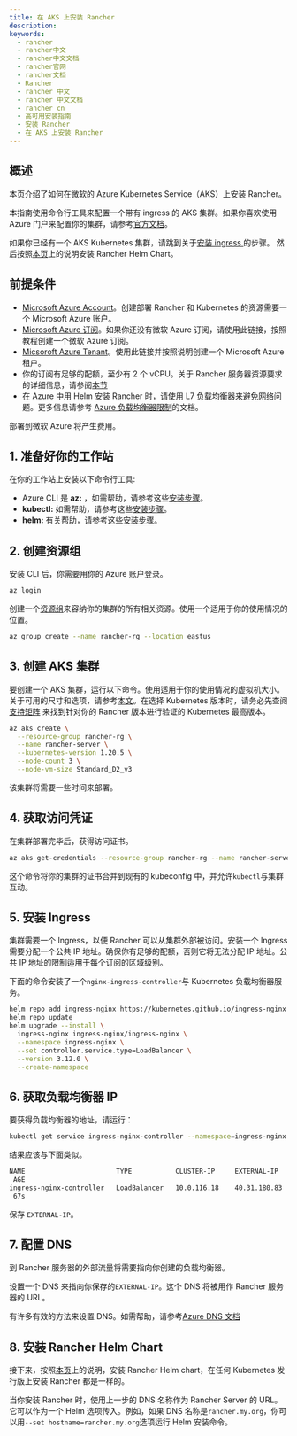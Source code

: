 ```yaml
---
title: 在 AKS 上安装 Rancher
description:
keywords:
  - rancher
  - rancher中文
  - rancher中文文档
  - rancher官网
  - rancher文档
  - Rancher
  - rancher 中文
  - rancher 中文文档
  - rancher cn
  - 高可用安装指南
  - 安装 Rancher
  - 在 AKS 上安装 Rancher
---
```


## 概述

本页介绍了如何在微软的 Azure Kubernetes Service（AKS）上安装 Rancher。

本指南使用命令行工具来配置一个带有 ingress 的 AKS 集群。如果你喜欢使用 Azure 门户来配置你的集群，请参考[官方文档](https://docs.microsoft.com/en-us/azure/aks/kubernetes-walkthrough-portal)。

如果你已经有一个 AKS Kubernetes 集群，请跳到关于[安装 ingress ](#5-安装-Ingress)的步骤。 然后按照[本页](/docs/rancher2.5/installation/install-rancher-on-k8s/_index#helm-chart-安装-rancher)上的说明安装 Rancher Helm Chart。

## 前提条件

- [Microsoft Azure Account](https://azure.microsoft.com/en-us/free/)。创建部署 Rancher 和 Kubernetes 的资源需要一个 Microsoft Azure 账户。
- [Microsoft Azure 订阅](https://docs.microsoft.com/en-us/azure/cost-management-billing/manage/create-subscription#create-a-subscription-in-the-azure-portal)。如果你还没有微软 Azure 订阅，请使用此链接，按照教程创建一个微软 Azure 订阅。
- [Micsoroft Azure Tenant](https://docs.microsoft.com/en-us/azure/active-directory/develop/quickstart-create-new-tenant)。使用此链接并按照说明创建一个 Microsoft Azure 租户。
- 你的订阅有足够的配额，至少有 2 个 vCPU。关于 Rancher 服务器资源要求的详细信息，请参阅[本节](/docs/rancher2.5/installation/requirements/_index)
- 在 Azure 中用 Helm 安装 Rancher 时，请使用 L7 负载均衡器来避免网络问题。更多信息请参考 [Azure 负载均衡器限制](https://docs.microsoft.com/en-us/azure/load-balancer/components#limitations)的文档。

部署到微软 Azure 将产生费用。

## 1. 准备好你的工作站

在你的工作站上安装以下命令行工具:

- Azure CLI 是 **az:** ，如需帮助，请参考这些[安装步骤](https://docs.microsoft.com/en-us/cli/azure/)。
- **kubectl:** 如需帮助，请参考这些[安装步骤](https://kubernetes.io/docs/tasks/tools/#kubectl)。
- **helm:** 有关帮助，请参考这些[安装步骤](https://helm.sh/docs/intro/install/)。

## 2. 创建资源组

安装 CLI 后，你需要用你的 Azure 账户登录。

```bash
az login
```

创建一个[资源组](https://docs.microsoft.com/en-us/azure/azure-resource-manager/management/manage-resource-groups-portal)来容纳你的集群的所有相关资源。使用一个适用于你的使用情况的位置。

```bash
az group create --name rancher-rg --location eastus
```

## 3. 创建 AKS 集群

要创建一个 AKS 集群，运行以下命令。使用适用于你的使用情况的虚拟机大小。关于可用的尺寸和选项，请参考[本文](https://docs.microsoft.com/en-us/azure/virtual-machines/sizes)。在选择 Kubernetes 版本时，请务必先查阅 [支持矩阵](https://rancher.com/support-matrix/) 来找到针对你的 Rancher 版本进行验证的 Kubernetes 最高版本。

```bash
az aks create \
  --resource-group rancher-rg \
  --name rancher-server \
  --kubernetes-version 1.20.5 \
  --node-count 3 \
  --node-vm-size Standard_D2_v3
```

该集群将需要一些时间来部署。

## 4. 获取访问凭证

在集群部署完毕后，获得访问证书。

```bash
az aks get-credentials --resource-group rancher-rg --name rancher-server
```

这个命令将你的集群的证书合并到现有的 kubeconfig 中，并允许`kubectl`与集群互动。

## 5. 安装 Ingress

集群需要一个 Ingress，以便 Rancher 可以从集群外部被访问。安装一个 Ingress 需要分配一个公共 IP 地址。确保你有足够的配额，否则它将无法分配 IP 地址。公共 IP 地址的限制适用于每个订阅的区域级别。

下面的命令安装了一个`nginx-ingress-controller`与 Kubernetes 负载均衡器服务。

```bash
helm repo add ingress-nginx https://kubernetes.github.io/ingress-nginx
helm repo update
helm upgrade --install \
  ingress-nginx ingress-nginx/ingress-nginx \
  --namespace ingress-nginx \
  --set controller.service.type=LoadBalancer \
  --version 3.12.0 \
  --create-namespace
```

## 6. 获取负载均衡器 IP

要获得负载均衡器的地址，请运行：

```bash
kubectl get service ingress-nginx-controller --namespace=ingress-nginx
```

结果应该与下面类似。

```bash
NAME                       TYPE           CLUSTER-IP     EXTERNAL-IP    PORT(S)
 AGE
ingress-nginx-controller   LoadBalancer   10.0.116.18    40.31.180.83   80:31229/TCP,443:31050/TCP
 67s
```

保存 `EXTERNAL-IP`。

## 7. 配置 DNS

到 Rancher 服务器的外部流量将需要指向你创建的负载均衡器。

设置一个 DNS 来指向你保存的`EXTERNAL-IP`。这个 DNS 将被用作 Rancher 服务器的 URL。

有许多有效的方法来设置 DNS。如需帮助，请参考[Azure DNS 文档](https://docs.microsoft.com/en-us/azure/dns/)

## 8. 安装 Rancher Helm Chart

接下来，按照[本页](/docs/rancher2.5/installation/install-rancher-on-k8s/_index)上的说明，安装 Rancher Helm chart，在任何 Kubernetes 发行版上安装 Rancher 都是一样的。

当你安装 Rancher 时，使用上一步的 DNS 名称作为 Rancher Server 的 URL。它可以作为一个 Helm 选项传入。例如，如果 DNS 名称是`rancher.my.org`，你可以用`--set hostname=rancher.my.org`选项运行 Helm 安装命令。
